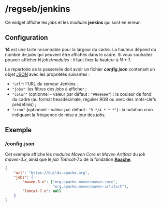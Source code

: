 # /regseb/jenkins

Ce widget affiche les *jobs* et les *modules* **jenkins** qui sont en erreur.

## Configuration

**14** est une taille raisonnable pour la largeur du cadre. La hauteur dépend
du nombre de *job*s qui peuvent être affichés dans le cadre. Si vous souhaitez
pouvoir afficher *N* *jobs*/*modules* : il faut fixer la hauteur à *N + 1*.

Le répertoire de la passerelle doit avoir un fichier ***config.json***
contenant un objet [JSON](http://www.json.org "JavaScript Object Notation")
avec les propriétés suivantes :

- `"url"`: l'URL du serveur Jenkins ;
- `"jobs"`: les filtres des *jobs* à afficher ;
- `"color"` (optionnel - valeur par défaut : `"#9e9e9e"`) : la couleur de fond
  du cadre (au format hexadécimale, régulier RGB ou avec des mots-clefs
  prédéfinis) ;
- `"cron"` (optionnel - valeur par défaut : `"0 */4 * * *"`) : la notation cron
  indiquant la fréquence de mise à jour des *jobs*.

## Exemple

### /config.json

Cet exemple affiche les *modules* *Maven Core* et *Maven Artifact* du *job*
*maven-3.x*, ainsi que le *job* *Tomcat-7.x* de la fondation
**[Apache](//builds.apache.org/)**.

```JSON
{
    "url": "https://builds.apache.org",
    "jobs": {
        "maven-3.x": ["org.apache.maven:maven-core",
                      "org.apache.maven:maven-artifact"],
        "Tomcat-7.x": null
    }
}
```

